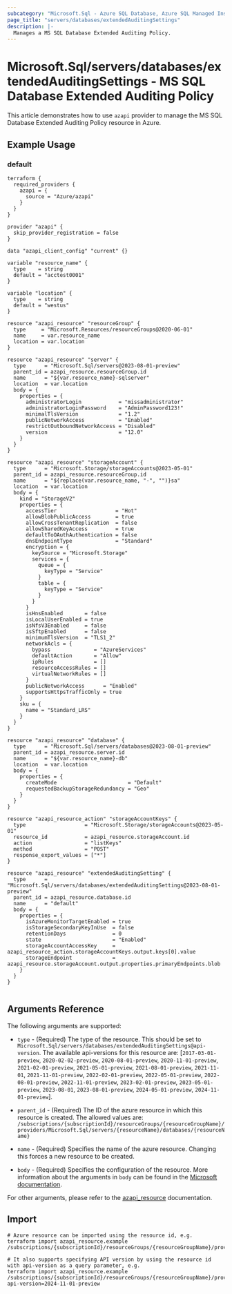 ```yaml
---
subcategory: "Microsoft.Sql - Azure SQL Database, Azure SQL Managed Instance, Azure Synapse Analytics"
page_title: "servers/databases/extendedAuditingSettings"
description: |-
  Manages a MS SQL Database Extended Auditing Policy.
---
```


# Microsoft.Sql/servers/databases/extendedAuditingSettings - MS SQL Database Extended Auditing Policy

This article demonstrates how to use `azapi` provider to manage the MS SQL Database Extended Auditing Policy resource in Azure.



## Example Usage

### default

```hcl
terraform {
  required_providers {
    azapi = {
      source = "Azure/azapi"
    }
  }
}

provider "azapi" {
  skip_provider_registration = false
}

data "azapi_client_config" "current" {}

variable "resource_name" {
  type    = string
  default = "acctest0001"
}

variable "location" {
  type    = string
  default = "westus"
}

resource "azapi_resource" "resourceGroup" {
  type     = "Microsoft.Resources/resourceGroups@2020-06-01"
  name     = var.resource_name
  location = var.location
}

resource "azapi_resource" "server" {
  type      = "Microsoft.Sql/servers@2023-08-01-preview"
  parent_id = azapi_resource.resourceGroup.id
  name      = "${var.resource_name}-sqlserver"
  location  = var.location
  body = {
    properties = {
      administratorLogin            = "missadministrator"
      administratorLoginPassword    = "AdminPassword123!"
      minimalTlsVersion             = "1.2"
      publicNetworkAccess           = "Enabled"
      restrictOutboundNetworkAccess = "Disabled"
      version                       = "12.0"
    }
  }
}

resource "azapi_resource" "storageAccount" {
  type      = "Microsoft.Storage/storageAccounts@2023-05-01"
  parent_id = azapi_resource.resourceGroup.id
  name      = "${replace(var.resource_name, "-", "")}sa"
  location  = var.location
  body = {
    kind = "StorageV2"
    properties = {
      accessTier                   = "Hot"
      allowBlobPublicAccess        = true
      allowCrossTenantReplication  = false
      allowSharedKeyAccess         = true
      defaultToOAuthAuthentication = false
      dnsEndpointType              = "Standard"
      encryption = {
        keySource = "Microsoft.Storage"
        services = {
          queue = {
            keyType = "Service"
          }
          table = {
            keyType = "Service"
          }
        }
      }
      isHnsEnabled       = false
      isLocalUserEnabled = true
      isNfsV3Enabled     = false
      isSftpEnabled      = false
      minimumTlsVersion  = "TLS1_2"
      networkAcls = {
        bypass              = "AzureServices"
        defaultAction       = "Allow"
        ipRules             = []
        resourceAccessRules = []
        virtualNetworkRules = []
      }
      publicNetworkAccess      = "Enabled"
      supportsHttpsTrafficOnly = true
    }
    sku = {
      name = "Standard_LRS"
    }
  }
}

resource "azapi_resource" "database" {
  type      = "Microsoft.Sql/servers/databases@2023-08-01-preview"
  parent_id = azapi_resource.server.id
  name      = "${var.resource_name}-db"
  location  = var.location
  body = {
    properties = {
      createMode                       = "Default"
      requestedBackupStorageRedundancy = "Geo"
    }
  }
}

resource "azapi_resource_action" "storageAccountKeys" {
  type                   = "Microsoft.Storage/storageAccounts@2023-05-01"
  resource_id            = azapi_resource.storageAccount.id
  action                 = "listKeys"
  method                 = "POST"
  response_export_values = ["*"]
}

resource "azapi_resource" "extendedAuditingSetting" {
  type      = "Microsoft.Sql/servers/databases/extendedAuditingSettings@2023-08-01-preview"
  parent_id = azapi_resource.database.id
  name      = "default"
  body = {
    properties = {
      isAzureMonitorTargetEnabled = true
      isStorageSecondaryKeyInUse  = false
      retentionDays               = 0
      state                       = "Enabled"
      storageAccountAccessKey     = azapi_resource_action.storageAccountKeys.output.keys[0].value
      storageEndpoint             = azapi_resource.storageAccount.output.properties.primaryEndpoints.blob
    }
  }
}


```



## Arguments Reference

The following arguments are supported:

* `type` - (Required) The type of the resource. This should be set to `Microsoft.Sql/servers/databases/extendedAuditingSettings@api-version`. The available api-versions for this resource are: [`2017-03-01-preview`, `2020-02-02-preview`, `2020-08-01-preview`, `2020-11-01-preview`, `2021-02-01-preview`, `2021-05-01-preview`, `2021-08-01-preview`, `2021-11-01`, `2021-11-01-preview`, `2022-02-01-preview`, `2022-05-01-preview`, `2022-08-01-preview`, `2022-11-01-preview`, `2023-02-01-preview`, `2023-05-01-preview`, `2023-08-01`, `2023-08-01-preview`, `2024-05-01-preview`, `2024-11-01-preview`].

* `parent_id` - (Required) The ID of the azure resource in which this resource is created. The allowed values are:  
  `/subscriptions/{subscriptionId}/resourceGroups/{resourceGroupName}/providers/Microsoft.Sql/servers/{resourceName}/databases/{resourceName}`

* `name` - (Required) Specifies the name of the azure resource. Changing this forces a new resource to be created.

* `body` - (Required) Specifies the configuration of the resource. More information about the arguments in `body` can be found in the [Microsoft documentation](https://learn.microsoft.com/en-us/azure/templates/Microsoft.Sql/servers/databases/extendedAuditingSettings?pivots=deployment-language-terraform).

For other arguments, please refer to the [azapi_resource](https://registry.terraform.io/providers/Azure/azapi/latest/docs/resources/resource) documentation.

## Import

 ```shell
 # Azure resource can be imported using the resource id, e.g.
 terraform import azapi_resource.example /subscriptions/{subscriptionId}/resourceGroups/{resourceGroupName}/providers/Microsoft.Sql/servers/{resourceName}/databases/{resourceName}/extendedAuditingSettings/{resourceName}
 
 # It also supports specifying API version by using the resource id with api-version as a query parameter, e.g.
 terraform import azapi_resource.example /subscriptions/{subscriptionId}/resourceGroups/{resourceGroupName}/providers/Microsoft.Sql/servers/{resourceName}/databases/{resourceName}/extendedAuditingSettings/{resourceName}?api-version=2024-11-01-preview
 ```

